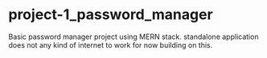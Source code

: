 # project-1_password_manager
Basic password manager project using MERN stack. standalone application does not any kind of internet to work for now building on this.
